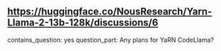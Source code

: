 ## https://huggingface.co/NousResearch/Yarn-Llama-2-13b-128k/discussions/6

contains_question: yes
question_part: Any plans for YaRN CodeLlama?
